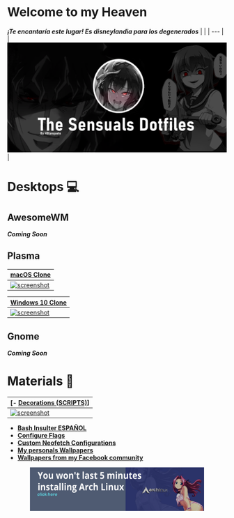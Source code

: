 # Welcome to my Heaven
***¡Te encantaría este lugar! Es disneylandia para los degenerados***
|  |
| --- |
| ![screenshot](https://github.com/Hblanqueto/The-Sensuals-Dotfiles/blob/master/Images%20to%20the%20Repository/Bg.png) |


# Desktops 💻

## AwesomeWM
***Coming Soon***

## Plasma
 | **[macOS Clone](https://github.com/The-Sensual-Dotfiles/Plasma-Catalina-Rice)**|
 | --- |
 |  <a href="https://github.com/The-Sensual-Dotfiles/Plasma-Catalina-Rice"> ![screenshot](https://github.com/The-Sensual-Dotfiles/Plasma-Catalina-Rice/blob/main/Pictures/01.png) |
 
 |  **[Windows 10 Clone](https://github.com/The-Sensual-Dotfiles/Windows-10-Plasma)** |
 | --- |
 | <a href="https://github.com/The-Sensual-Dotfiles/Windows-10-Plasma"> ![screenshot](https://github.com/The-Sensual-Dotfiles/Windows-10-Plasma/blob/main/Pictures/04.jpg) |

## Gnome
***Coming Soon***


# Materials 📂

| [- **[Decorations (SCRIPTS)](https://github.com/The-Sensual-Dotfiles/Decorations)**] |
| --- |
| <a href="https://github.com/The-Sensual-Dotfiles/Decorations"> ![screenshot](https://github.com/The-Sensual-Dotfiles/Decorations/blob/main/Examples/Examples.png) | 

- **[Bash Insulter ESPAÑOL](https://github.com/The-Sensual-Dotfiles/Bash-Insulter-Spanish-Edition)**
- **[Configure Flags](https://github.com/The-Sensual-Dotfiles/flags-config)**
- **[Custom Neofetch Configurations](https://github.com/The-Sensual-Dotfiles/Custom-Neofetch)**
- **[My personals Wallpapers](https://github.com/The-Sensual-Dotfiles/My-Wallpapers)**
- **[Wallpapers from my Facebook community](https://github.com/XUnix-Corp/Wallpapers-Zone)**

<div align="center">

<a href="https://github.com/victor-bayas/simplyarch"> <img src="https://github.com/Hblanqueto/The-Sensuals-Dotfiles/blob/master/Images%20to%20the%20Repository/template.png" align="center" height="100px"> </a>

 </div>
